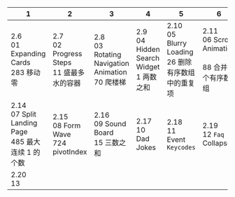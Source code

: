 | 1                                                        | 2                                               | 3                                                      | 4                                              | 5                                                        | 6                                                         |
| -------------------------------------------------------- | ----------------------------------------------- | ------------------------------------------------------ | ---------------------------------------------- | -------------------------------------------------------- | --------------------------------------------------------- |
| 2.6<br/>01 Expanding Cards<br/>283 移动零                | 2.7<br/>02 Progress Steps<br/>11 盛最多水的容器 | 2.8<br/>03 Rotating Navigation Animation<br/>70 爬楼梯 | 2.9<br/>04 Hidden Search Widget<br/>1 两数之和 | 2.10<br/>05 Blurry Loading<br/>26 删除有序数组中的重复项 | 2.11<br/>06 Scroll Animation<br/><br/>88 合并两个有序数组 |
| 2.14<br/>07 Split Landing Page<br/>485 最大连续 1 的个数 | 2.15<br/>08 Form Wave<br/>724 pivotIndex        | 2.16<br/>09 Sound Board<br/>15 三数之和                | 2.17<br/>10 Dad Jokes<br/>                     | 2.18<br/>11 Event `Keycodes`<br/>                        | 2.19<br/>12 `Faq` Collapse<br/>                           |
| 2.20<br/>13<br/>                                         |                                                 |                                                        |                                                |                                                          |                                                           |

